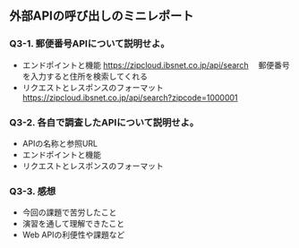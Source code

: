 ## 外部APIの呼び出しのミニレポート
### Q3-1. 郵便番号APIについて説明せよ。
* エンドポイントと機能
  https://zipcloud.ibsnet.co.jp/api/search
　郵便番号を入力すると住所を検索してくれる
* リクエストとレスポンスのフォーマット
  https://zipcloud.ibsnet.co.jp/api/search?zipcode=1000001
  
### Q3-2. 各自で調査したAPIについて説明せよ。
* APIの名称と参照URL
* エンドポイントと機能
* リクエストとレスポンスのフォーマット
### Q3-3. 感想
* 今回の課題で苦労したこと
* 演習を通して理解できたこと
* Web APIの利便性や課題など
